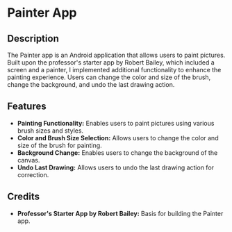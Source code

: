 <!DOCTYPE html>
<html lang="en">
<head>
  <meta charset="UTF-8">
  <meta name="viewport" content="width=device-width, initial-scale=1.0">
</head>
<body>

  <h1>Painter App</h1>

  <h2>Description</h2>
  <p>The Painter app is an Android application that allows users to paint pictures. Built upon the professor's starter app by Robert Bailey, which included a screen and a painter, I implemented additional functionality to enhance the painting experience. Users can change the color and size of the brush, change the background, and undo the last drawing action.</p>

  <h2>Features</h2>
  <ul>
    <li><strong>Painting Functionality:</strong> Enables users to paint pictures using various brush sizes and styles.</li>
    <li><strong>Color and Brush Size Selection:</strong> Allows users to change the color and size of the brush for painting.</li>
    <li><strong>Background Change:</strong> Enables users to change the background of the canvas.</li>
    <li><strong>Undo Last Drawing:</strong> Allows users to undo the last drawing action for correction.</li>
  </ul>

  <h2>Credits</h2>
  <ul>
    <li><strong>Professor's Starter App by Robert Bailey:</strong> Basis for building the Painter app.</li>
  </ul>

</body>
</html>
